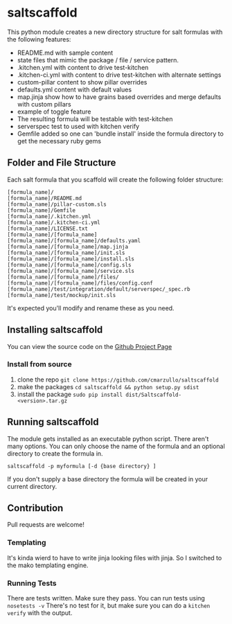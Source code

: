 # saltscaffold

This python module creates a new directory structure for salt formulas with the following features:

* README.md with sample content
* state files that mimic the package / file / service pattern.
* .kitchen.yml with content to drive test-kitchen
* .kitchen-ci.yml with content to drive test-kitchen with alternate settings
* custom-pillar content to show pillar overrides
* defaults.yml content with default values
* map.jinja show how to have grains based overrides and merge defaults with custom pillars
* example of toggle feature
* The resulting formula will be testable with test-kitchen
* serverspec test to used with kitchen verify
* Gemfile added so one can 'bundle install' inside the formula directory to get the necessary ruby gems

## Folder and File Structure
Each salt formula that you scaffold will create the following folder structure:
```
[formula_name]/
[formula_name]/README.md
[formula_name]/pillar-custom.sls
[formula_name]/Gemfile
[formula_name]/.kitchen.yml
[formula_name]/.kitchen-ci.yml
[formula_name]/LICENSE.txt
[formula_name]/[formula_name]
[formula_name]/[formula_name]/defaults.yaml
[formula_name]/[formula_name]/map.jinja
[formula_name]/[formula_name]/init.sls
[formula_name]/[formula_name]/install.sls
[formula_name]/[formula_name]/config.sls
[formula_name]/[formula_name]/service.sls
[formula_name]/[formula_name]/files/
[formula_name]/[formula_name]/files/config.conf
[formula_name]/test/integration/default/serverspec/_spec.rb
[formula_name]/test/mockup/init.sls
```
It's expected you'll modify and rename these as you need.

## Installing saltscaffold

You can view the source code on the [Github Project Page](https://github.com/cmarzullo/saltscaffold)

### Install from source

  1. clone the repo `git clone https://github.com/cmarzullo/saltscaffold`
  2. make the packages `cd saltscaffold && python setup.py sdist`
  3. install the package `sudo pip install dist/Saltscaffold-<version>.tar.gz`

## Running saltscaffold

The module gets installed as an executable python script. There aren't many options. You can only choose the name of the formula and an optional directory to create the formula in.

`saltscaffold -p myformula [-d {base directory} ]`

If you don't supply a base directory the formula will be created in your current directory.

## Contribution

Pull requests are welcome!

### Templating

It's kinda wierd to have to write jinja looking files with jinja. So I switched to the mako templating engine. 

### Running Tests

There are tests written. Make sure they pass. You can run tests using `nosetests -v`
There's no test for it, but make sure you can do a `kitchen verify`  with the output.
